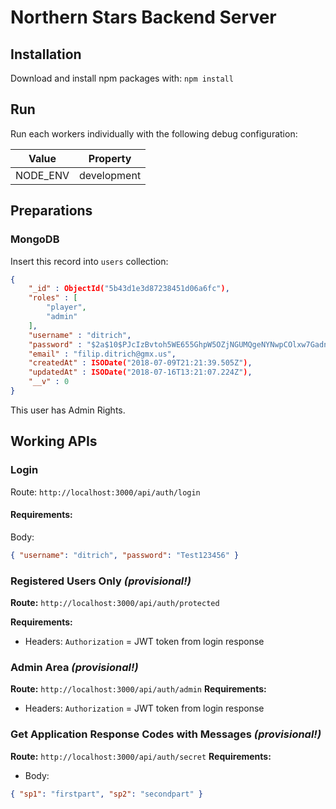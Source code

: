 # Northern Stars Backend Server

## Installation
Download and install npm packages with:
`npm install`

## Run
Run each workers individually with the following debug configuration:

Value | Property 
:---: | :---:
NODE_ENV | development

## Preparations

### MongoDB
Insert this record into `users` collection:
```json
{
    "_id" : ObjectId("5b43d1e3d87238451d06a6fc"),
    "roles" : [ 
        "player", 
        "admin"
    ],
    "username" : "ditrich",
    "password" : "$2a$10$PJcIzBvtoh5WE655GhpW5OZjNGUMQgeNYNwpCOlxw7Gadn.9fE5EW",
    "email" : "filip.ditrich@gmx.us",
    "createdAt" : ISODate("2018-07-09T21:21:39.505Z"),
    "updatedAt" : ISODate("2018-07-16T13:21:07.224Z"),
    "__v" : 0
}
```
This user has Admin Rights.
 
## Working APIs

### Login
Route:
`http://localhost:3000/api/auth/login`

#### Requirements:
Body:
```json
{ "username": "ditrich", "password": "Test123456" }
```

### Registered Users Only *(provisional!)*

**Route:**
`http://localhost:3000/api/auth/protected`

**Requirements:**
+ Headers: `Authorization` = JWT token from login response


### Admin Area *(provisional!)*
**Route:**
`http://localhost:3000/api/auth/admin`
**Requirements:**
+ Headers: `Authorization` = JWT token from login response

### Get Application Response Codes with Messages *(provisional!)*
**Route:**
`http://localhost:3000/api/auth/secret`
**Requirements:**
+ Body:
```json
{ "sp1": "firstpart", "sp2": "secondpart" }
```